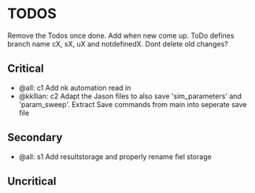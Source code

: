 # TODOS
Remove the Todos once done. Add when new come up. ToDo defines branch name
cX, sX, uX and notdefinedX. Dont delete old changes?
## Critical
- @all: c1 Add nk automation read in
- @kkllian: c2 Adapt the Jason files to also save 'sim_parameters' and 'param_sweep'. Extract Save commands from main into seperate save file

## Secondary
- @all: s1 Add resultstorage and properly rename fiel storage

## Uncritical
